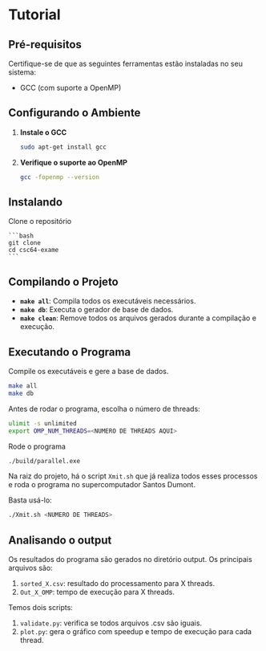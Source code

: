 
# Tutorial

## Pré-requisitos

Certifique-se de que as seguintes ferramentas estão instaladas no seu sistema:

- GCC (com suporte a OpenMP)

## Configurando o Ambiente

1. **Instale o GCC**

   ```bash
   sudo apt-get install gcc
   ```

2. **Verifique o suporte ao OpenMP**

   ```bash
   gcc -fopenmp --version
   ```

## Instalando 

Clone o repositório

    ```bash
    git clone 
    cd csc64-exame
    ```

## Compilando o Projeto


- **`make all`**: Compila todos os executáveis necessários.
- **`make db`**: Executa o gerador de base de dados.
- **`make clean`**: Remove todos os arquivos gerados durante a compilação e execução.

## Executando o Programa


Compile os executáveis e gere a base de dados.

```bash
make all
make db
```

Antes de rodar o programa, escolha o número de threads:

```bash
ulimit -s unlimited
export OMP_NUM_THREADS=<NUMERO DE THREADS AQUI>
```

Rode o programa

```bash
./build/parallel.exe
```

Na raiz do projeto, há o script `Xmit.sh` que já realiza todos esses processos e roda o programa no supercomputador Santos Dumont.

Basta usá-lo:

```bash
./Xmit.sh <NUMERO DE THREADS>
```

## Analisando o output

Os resultados do programa são gerados no diretório output. Os principais arquivos são:

1. `sorted_X.csv`: resultado do processamento para X threads.
2. `Out_X_OMP`: tempo de execução para X threads.

Temos dois scripts:

1. `validate.py`: verifica se todos arquivos .csv são iguais.
2. `plot.py`: gera o gráfico com speedup e tempo de execução para cada thread.